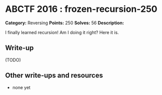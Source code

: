 # ABCTF 2016 : frozen-recursion-250

**Category:** Reversing
**Points:** 250
**Solves:** 56
**Description:**

I finally learned recursion! Am I doing it right? Here it is.

## Write-up

(TODO)

## Other write-ups and resources

* none yet
